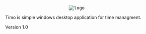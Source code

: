 <pre>                        <img  src="http://jozef89.github.com/timo/images/timo.png" align="center" alt="logo"></img></pre>
 

Timo is simple windows desktop application for time managment. 

Version 1.0
